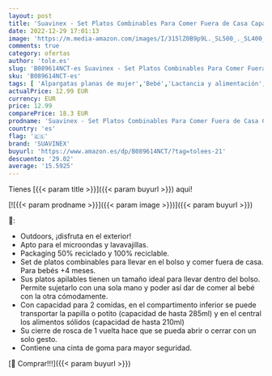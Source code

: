 ```yaml
---
layout: post
title: 'Suavinex - Set Platos Combinables Para Comer Fuera de Casa Capacidad 2 Comidas Apto Para Microondas y Lavavajillas Para Bebés +4 Meses  Color Gris'
date: 2022-12-29 17:01:13
image: 'https://m.media-amazon.com/images/I/315lZ0B9p9L._SL500_._SL400_.jpg'
comments: true
category: ofertas
author: 'tole.es'
slug: 'B089614NCT-es Suavinex - Set Platos Combinables Para Comer Fuera de Casa...'
sku: 'B089614NCT-es'
tags: [ 'Alpargatas planas de mujer','Bebé','Lactancia y alimentación','Moda','Moda Mujer','Platos','Vajilla y cubiertos','Zapatos para mujer','Zapatos planos de mujer','bebés','suavinex','🇪🇸', ]
actualPrice: 12.99 EUR
currency: EUR
price: 12.99
comparePrice: 18.3 EUR
prodname: 'Suavinex - Set Platos Combinables Para Comer Fuera de Casa Capacidad 2 Comidas Apto Para Microondas y Lavavajillas Para Bebés +4 Meses  Color Gris'
country: 'es'
flag: '🇪🇸'
brand: 'SUAVINEX'
buyurl: 'https://www.amazon.es/dp/B089614NCT/?tag=tolees-21'
descuento: '29.02'
average: '15.5925'
---
```


Tienes [{{< param title >}}]({{< param buyurl >}}) aqui!

[![{{< param prodname >}}]({{< param image >}})]({{< param buyurl >}})

🔎:

- Outdoors, ¡disfruta en el exterior!
- Apto para el microondas y lavavajillas.
- Packaging 50% reciclado y 100% reciclable.
- Set de platos combinables para llevar en el bolso y comer fuera de casa. Para bebés +4 meses.
- Sus platos apilables tienen un tamaño ideal para llevar dentro del bolso. Permite sujetarlo con una sola mano y poder así dar de comer al bebé con la otra cómodamente.
- Con capacidad para 2 comidas, en el compartimento inferior se puede transportar la papilla o potito (capacidad de hasta 285ml) y en el central los alimentos sólidos (capacidad de hasta 210ml)
- Su cierre de rosca de 1 vuelta hace que se pueda abrir o cerrar con un solo gesto.
- Contiene una cinta de goma para mayor seguridad.

[🛒 Comprar!!!]({{< param buyurl >}})
